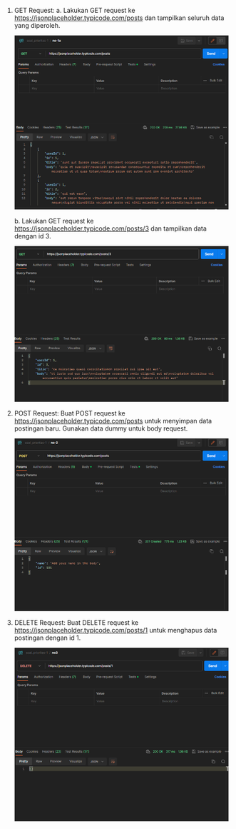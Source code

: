 1. GET Request:
    a. Lakukan GET request ke https://jsonplaceholder.typicode.com/posts dan tampilkan seluruh data yang diperoleh.

    ![alt text](https://github.com/ddzikri/de_muhammad-dzikri-rizaldi/blob/main/09_Rest-API/screenshot/soal_prioritas1-no-1A.png?raw=true)

    b. Lakukan GET request ke https://jsonplaceholder.typicode.com/posts/3 dan tampilkan data dengan id 3.

    ![alt text](https://github.com/ddzikri/de_muhammad-dzikri-rizaldi/blob/main/09_Rest-API/screenshot/soal_prioritas1-no-1B.png?raw=true)
    
2. POST Request:
    Buat POST request ke https://jsonplaceholder.typicode.com/posts untuk menyimpan data postingan baru. Gunakan data dummy untuk body request.

    ![alt text](https://github.com/ddzikri/de_muhammad-dzikri-rizaldi/blob/main/09_Rest-API/screenshot/soal_prioritas1-no-2.png?raw=true)
    
3. DELETE Request:
    Buat DELETE request ke https://jsonplaceholder.typicode.com/posts/1 untuk menghapus data postingan dengan id 1.

    ![alt text](https://github.com/ddzikri/de_muhammad-dzikri-rizaldi/blob/main/09_Rest-API/screenshot/soal_prioritas1-no-3.png?raw=true)